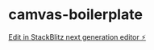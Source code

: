 # camvas-boilerplate

[Edit in StackBlitz next generation editor ⚡️](https://stackblitz.com/~/github.com/Ashwanth2310/camvas-boilerplate)